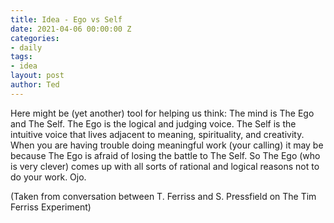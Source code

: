 ```yaml
---
title: Idea - Ego vs Self
date: 2021-04-06 00:00:00 Z
categories:
- daily
tags:
- idea
layout: post
author: Ted
---
```


Here might be (yet another) tool for helping us think: The mind is The Ego and The Self. The Ego is the logical and judging voice. The Self is the intuitive voice that lives adjacent to meaning, spirituality, and creativity. When you are having trouble doing meaningful work (your calling) it may be because The Ego is afraid of losing the battle to The Self. So The Ego (who is very clever) comes up with all sorts of rational and logical reasons not to do your work. Ojo.

(Taken from conversation between T. Ferriss and S. Pressfield on The Tim Ferriss Experiment) 
